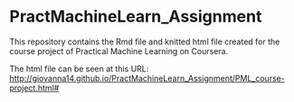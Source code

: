 # PractMachineLearn_Assignment
This repository contains the Rmd file and knitted html file created for the course project of Practical Machine Learning on Coursera.

The html file can be seen at this URL:
http://giovanna14.github.io/PractMachineLearn_Assignment/PML_course-project.html#


